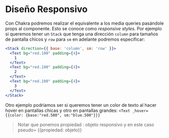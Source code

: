 # Diseño Responsivo
Con Chakra podremos realizar el equivalente a los media queries pasándole props al componente. Esto se conoce como *responsive styles*.
Por ejemplo si queremos tener un `Stack` que tenga una dirección `column` para tamaños de pantalla chicos y `row` para `sm` en adelante podremos especificar:

```jsx
<Stack direction={{ base: 'column', sm: 'row' }}>
  <Text bg="red.100" padding={4}>
    1
  </Text>
  <Text bg="red.100" padding={4}>
    2
  </Text>
  <Text bg="red.100" padding={4}>
    3
  </Text>
</Stack>
```
Otro ejemplo podríamos ser si queremos tener un color de texto al hacer hover en pantallas chicas y otro en pantallas grandes:
`<Text _hover={{color: {base:"red.500", sm:"blue.500"}}}`

> Notar que ponemos propiedad : objeto responsivo y en este caso pseudo= {{propiedad: objeto}}

